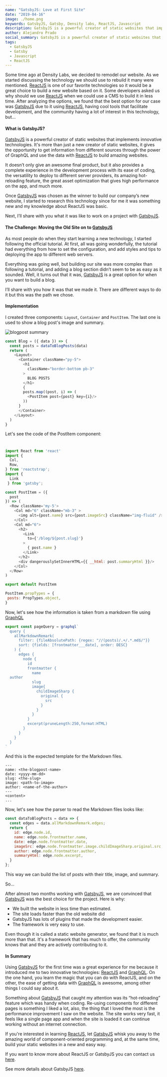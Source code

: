 ```yaml
---
name: "GatsbyJS: Love at First Site"
date: "2019-04-16"
image: ./home.png
keywords: GatsbyJS, Gatsby, Density labs, ReactJS, Javascript
description: GatsbyJS is a powerful creator of static websites that implements innovative technologies. It's more than just a new creator of static websites, it gives the opportunity to get information from different sources through the power of GraphQL and use the data with ReactJS to build amazing websites.
author: Alejandro Prado
social_summary: GatsbyJS is a powerful creator of static websites that implements innovative technologies. It's more than just a new creator of static websites, it gives the opportunity to get information from different sources through the power of GraphQL and use the data with ReactJS to build amazing websites.
tags:
  - GatsbyJS
  - Gatsby 
  - Javascript 
  - ReactJS
---
```

Some time ago at Density Labs, we decided to remodel our website. As we started discussing the technology we should use to rebuild it many were mentioned. [ReactJS](https://reactjs.org/) is one of our favorite technologies so it would be a great choice to build a new website based on it. Some developers asked us why should we use [ReactJS](https://reactjs.org/) when we could use a CMS to build it in less time. After analyzing the options, we found that the best option for our case was [GatsbyJS](https://www.gatsbyjs.org/) due to it using [ReactJS](https://reactjs.org/), having cool tools that facilitate development, and the community having a lot of interest in this technology, but...

#### What is GatsbyJS?

[GatsbyJS](https://www.gatsbyjs.org/) is a powerful creator of static websites that implements innovative technologies. It's more than just a new creator of static websites, it gives the opportunity to get information from different sources through the power of GraphQL and use the data with [ReactJS](https://reactjs.org/) to build amazing websites. 

It doesn’t only give an awesome final product, but it also provides a complete experience in the development process with its ease of coding, the versatility to deploy to different server providers, its amazing hot-reloading feature, the great asset optimization that gives high performance on the app, and much more. 


Once [GatsbyJS](https://www.gatsbyjs.org/) was chosen as the winner to build our company’s new website, I started to research this technology since for me it was something new and my knowledge about ReactJS was basic.

Next, I’ll share with you what it was like to work on a project with [GatsbyJS](https://www.gatsbyjs.org/).

#### The Challenge: Moving the Old Site on to [GatsbyJS](https://www.gatsbyjs.org/)

As most people do when they start learning a new technology, I started following the official tutorial. At first, all was going wonderfully, the tutorial had everything from how to set the configuration, and add styles and tips to deploying the app to different web servers.

Everything was going well, but building our site was more complex than following a tutorial, and adding a blog section didn’t seem to be as easy as it sounded. Well, it turns out that it was, [GatsbyJS](https://www.gatsbyjs.org/) is a great option for when you want to build a blog.  

I’ll share with you how it was that we made it. There are different ways to do it but this was the path we chose.

#### Implementation

I created three components: `Layout`, `Container` and `PostItem`. The last one is used to show a blog post's image and summary.

![blogpost summary](./posts.png)
  

```javascript
const Blog = ({ data }) => {
  const posts = dataToBlogPosts(data)
  return (
    <Layout>
      <Container className="py-5">
        <h1
          className="border-bottom pb-3"
        >
          BLOG POSTS
        </h1>
        {
        posts.map((post, i) => (
          <PostItem post={post} key={i}/>
        ))
      }
      </Container>
    </Layout>
  )
}
```

Let's see the code of the PostItem component:

#  
```javascript
import React from 'react'
import {
  Col,
  Row,
} from 'reactstrap';
import {
  Link
 } from 'gatsby';

const PostItem = ({
  post
}) => (
  <Row className='my-5'>
    <Col md="6" className="mb-3" >
      <img alt={post.name} src={post.imageSrc} className="img-fluid" />
    </Col>
    <Col md="6">
      <h2>
        <Link
          to={'/blog/${post.slug}'}
        >
          { post.name }
        </Link>
      </h2>
      <div dangerouslySetInnerHTML={{ __html: post.summaryHtml }}/>
    </Col>
  </Row>
)

export default PostItem

PostItem.propTypes = {
 posts: PropTypes.object,
}

```

Now, let's see how the information is taken from a markdown file using [GraphQL](https://graphql.org/)

```javascript
export const pageQuery = graphql`
  query {
    allMarkdownRemark(
      filter: {fileAbsolutePath: {regex: "//(posts)/.+/.*.md$/"}}
      sort: {fields: [frontmatter___date], order: DESC}
    ) {
      edges {
        node {
          id
          frontmatter {
            name
  author
            slug
            image{
              childImageSharp {
                original {
                  src
                }
              }
            }
          }
          excerpt(pruneLength:250,format:HTML)
        }
      }
    }
  }
`
```

And this is the expected template for the Markdown files.

```
---
name: <the-blogpost-name>
date: <yyyy-mm-dd>
slug: <the-slug>
image: <path-to-image>
author: <name-of-the-author>
---
<content>
...
```

Now, let's see how the parser to read the Markdown files looks like:

```javascript
const dataToBlogPosts = data => {
  const edges = data.allMarkdownRemark.edges;
  return {
    id: edge.node.id,
    name: edge.node.frontmatter.name,
    date: edge.node.frontmatter.date,
    imageSrc: edge.node.frontmatter.image.childImageSharp.original.src,
    author: edge.node.frontmatter.author,
    summaryHtml: edge.node.excerpt,
  }
};
``` 

This way we can build the list of posts with their title, image, and summary.

So...

After almost two months working with [GatsbyJS](https://www.gatsbyjs.org/), we are convinced that [GatsbyJS](https://www.gatsbyjs.org/) was the best choice for the project. Here is why: 

- We built the website in less time than estimated.
- The site loads faster than the old website did
- GatsbyJS has lots of plugins that made the development easier.
- The framework is very easy to use.

Even though it is called a static website generator, we found that it is much more than that. It's a framework that has much to offer, the community knows that and they are actively contributing to it. 

#### In Summary 

Using [GatsbyJS](https://www.gatsbyjs.org/) for the first time was a great experience for me because it introduced me to two innovative technologies: [ReactJS](https://reactjs.org/) and [GraphQL](https://graphql.org/). On the one hand, you learn the magic that you can do with ReactJS, and on the other, the ease of getting data with [GraphQL](https://graphql.org/) is awesome, among other things I could say about it.

Something about [GatsbyJS](https://www.gatsbyjs.org/) that caught my attention was its “hot-reloading” feature which was handy when coding. Re-using components for different pages is something I liked a lot, also, the thing that I loved the most is the performance improvement I saw on the website. The site works very fast, it feels like a single page app and when the site is loaded it can continue working without an internet connection. 

If you're interested in learning [ReactJS](https://reactjs.org/), let [GatsbyJS](https://www.gatsbyjs.org/) whisk you away to the amazing world of component-oriented programming and, at the same time, build your static websites in a new and easy way.


If you want to know more about ReactJS or GatsbyJS you can contact us [here](https://densitylabs.io/contact-us).


See more details about GatsbyJS [here](https://www.gatsbyjs.org/).
